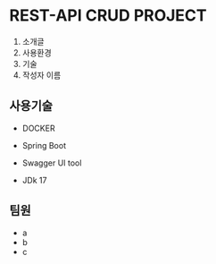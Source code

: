 # REST-API CRUD PROJECT

1. 소개글
2. 사용환경
3. 기술
4. 작성자 이름


## 사용기술

- DOCKER
- Spring Boot
- Swagger UI tool

- JDk 17

## 팀원
- a
- b
- c

